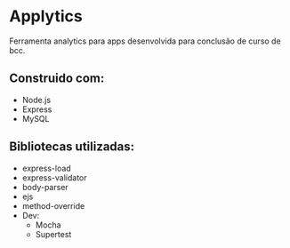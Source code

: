 # Applytics
Ferramenta analytics para apps desenvolvida para conclusão de curso de bcc.

## Construido com:
- Node.js
- Express
- MySQL

## Bibliotecas utilizadas:
- express-load
- express-validator
- body-parser
- ejs
- method-override
- Dev:
    - Mocha
    - Supertest
